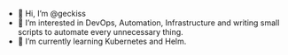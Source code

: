- 👋 Hi, I’m @geckiss
- 👀 I’m interested in DevOps, Automation, Infrastructure and writing small scripts to automate every unnecessary thing.
- 🌱 I’m currently learning Kubernetes and Helm.


<!---
geckiss/geckiss is a ✨ special ✨ repository because its `README.md` (this file) appears on your GitHub profile.
You can click the Preview link to take a look at your changes.
--->
